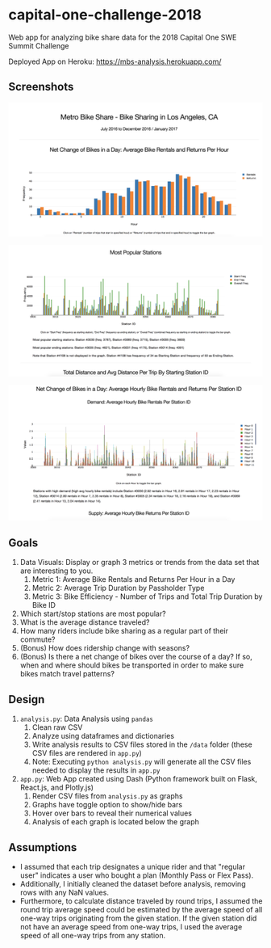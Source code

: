 # capital-one-challenge-2018
Web app for analyzing bike share data for the 2018 Capital One SWE Summit Challenge  

Deployed App on Heroku: https://mbs-analysis.herokuapp.com/  

## Screenshots
![Screenshot 1](https://github.com/vli1721/capital-one-challenge-2018/blob/master/screenshots/mbs-analysis-screenshot1.png)

![Screenshot 2](https://github.com/vli1721/capital-one-challenge-2018/blob/master/screenshots/mbs-analysis-screenshot2.png)

![Screenshot 3](https://github.com/vli1721/capital-one-challenge-2018/blob/master/screenshots/mbs-analysis-screenshot3.png)


## Goals
1. Data Visuals: Display or graph 3 metrics or trends from the data set that are interesting to you.
	1. Metric 1: Average Bike Rentals and Returns Per Hour in a Day
	2. Metric 2: Average Trip Duration by Passholder Type
	3. Metric 3: Bike Efficiency - Number of Trips and Total Trip Duration by Bike ID
2. Which start/stop stations are most popular?
3. What is the average distance traveled?
4. How many riders include bike sharing as a regular part of their commute?
5. (Bonus) How does ridership change with seasons?
6. (Bonus) Is there a net change of bikes over the course of a day? If so, when and where should bikes be transported in order to make sure bikes match travel patterns?

## Design
1. `analysis.py`: Data Analysis using `pandas`
	1. Clean raw CSV
	2. Analyze using dataframes and dictionaries
	3. Write analysis results to CSV files stored in the `/data` folder (these CSV files are rendered in `app.py`)
	4. Note: Executing `python analysis.py` will generate all the CSV files needed to display the results in `app.py`
2. `app.py`: Web App created using Dash (Python framework built on Flask, React.js, and Plotly.js)
	1. Render CSV files from `analysis.py` as graphs
	2. Graphs have toggle option to show/hide bars
	3. Hover over bars to reveal their numerical values
	4. Analysis of each graph is located below the graph

## Assumptions
* I assumed that each trip designates a unique rider and that "regular user" indicates a user who bought a plan (Monthly Pass or Flex Pass).
* Additionally, I initially cleaned the dataset before analysis, removing rows with any NaN values.
* Furthermore, to calculate distance traveled by round trips, I assumed the round trip average speed could be estimated by the average speed of all one-way trips originating from the given station. If the given station did not have an average speed from one-way trips, I used the average speed of all one-way trips from any station.